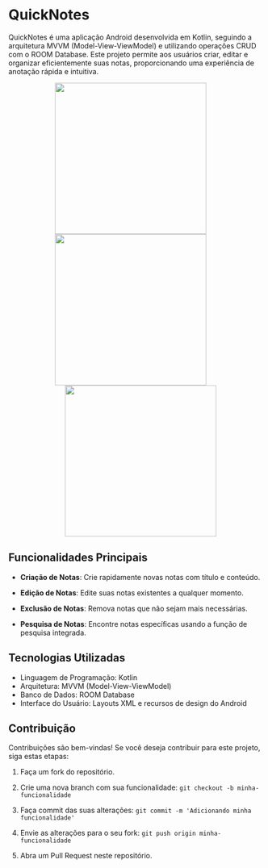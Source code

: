 # QuickNotes

QuickNotes é uma aplicação Android desenvolvida em Kotlin, seguindo a arquitetura MVVM (Model-View-ViewModel) e utilizando operações CRUD com o ROOM Database. Este projeto permite aos usuários criar, editar e organizar eficientemente suas notas, proporcionando uma experiência de anotação rápida e intuitiva.

<p align="center">
  <img src="https://github.com/WadrianAraujo/QuickNotes/assets/83624647/ad4707f3-d543-468f-a3ba-e93d171a1f0a" width="300" style="margin-right: 20px;">
  <img src="https://github.com/WadrianAraujo/QuickNotes/assets/83624647/2d2a6e50-94f6-4b07-99a6-29c3690cf3eb" width="300" style="margin-right: 20px;">
  <img src="https://github.com/WadrianAraujo/QuickNotes/assets/83624647/3f5cd934-3fae-427a-8817-cefcdf05adc4" width="300" style="margin-left: 20px;:">
</p>

## Funcionalidades Principais

- **Criação de Notas**: Crie rapidamente novas notas com título e conteúdo.

- **Edição de Notas**: Edite suas notas existentes a qualquer momento.

- **Exclusão de Notas**: Remova notas que não sejam mais necessárias.

- **Pesquisa de Notas**: Encontre notas específicas usando a função de pesquisa integrada.

## Tecnologias Utilizadas

- Linguagem de Programação: Kotlin
- Arquitetura: MVVM (Model-View-ViewModel)
- Banco de Dados: ROOM Database
- Interface do Usuário: Layouts XML e recursos de design do Android

## Contribuição

Contribuições são bem-vindas! Se você deseja contribuir para este projeto, siga estas etapas:

1. Faça um fork do repositório.

2. Crie uma nova branch com sua funcionalidade: `git checkout -b minha-funcionalidade`

3. Faça commit das suas alterações: `git commit -m 'Adicionando minha funcionalidade'`

4. Envie as alterações para o seu fork: `git push origin minha-funcionalidade`

5. Abra um Pull Request neste repositório.
